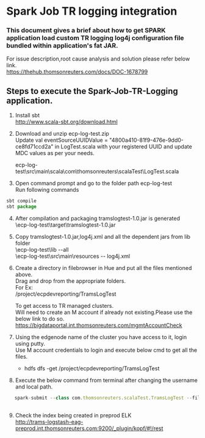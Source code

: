 # Spark Job TR logging integration

### This document gives a brief about how to get SPARK application load custom TR logging log4j configuration file bundled within application's fat JAR.

For issue description,root cause analysis and solution please refer below link.</br>
https://thehub.thomsonreuters.com/docs/DOC-1678799

## Steps to execute the Spark-Job-TR-Logging application.

1) Install sbt</br>
   http://www.scala-sbt.org/download.html
  
2) Download and unzip ecp-log-test.zip</br>
   Update val eventSourceUUIDValue = "4800a410-81f9-476e-9dd0-ce8fd71ccd2a" in LogTest.scala with your registered UUID and update MDC      values as per your needs.</br>

   ecp-log-test\src\main\scala\com\thomsonreuters\scalaTest\LogTest.scala

3) Open command prompt and go to the folder path ecp-log-test</br>
   Run following commands </br>
```javascript 
sbt compile
sbt package 
```
4) After compilation and packaging tramslogtest-1.0.jar is generated</br>
   \ecp-log-test\target\tramslogtest-1.0.jar
   
5) Copy tramslogtest-1.0.jar,log4j.xml and all the dependent jars from lib folder</br>
   \ecp-log-test\lib --all</br>
   \ecp-log-test\src\main\resources -- log4j.xml
   
6) Create a directory in filebrowser in Hue and put all the files mentioned above.</br>
   Drag and drop from the appropriate folders.</br>
   For Ex:</br>
   /project/ecpdevreporting/TramsLogTest
   
   To get access to TR managed clusters.</br>
   Will need to create an M account if already not existing.Please use the below link to do so.</br>
   https://bigdataportal.int.thomsonreuters.com/mgmtAccountCheck
   
7) Using the edgenode name of the cluster you have access to it, login using putty.</br>
   Use M account credentials to login and execute below cmd to get all the files.
   - hdfs dfs -get /project/ecpdevreporting/TramsLogTest
   
8) Execute the below command from terminal after changing the username and local path.</br>

   
```javascript    
   spark-submit --class com.thomsonreuters.scalaTest.TramsLogTest --files /hadoop/user/m6022631/TramsLogTest/log4j.xml --driver-java-options "-Dlog4j.configuration=log4j.xml" --driver-class-path /hadoop/user/m6022631/TramsLogTest/slf4j-api-1.7.6.jar,/hadoop/user/m6022631/TramsLogTest/javax.json-1.0.4.jar,/hadoop/user/m6022631/TramsLogTest/kafka-log4j-appender-0.9.0.0.jar,/hadoop/user/m6022631/TramsLogTest/kafka-clients-0.8.2.1.jar,/hadoop/user/m6022631/TramsLogTest/loglayout-34.1.6.jar,/hadoop/user/m6022631/TramsLogTest/KafkaMessagingUtil-32.3.9.jar,/hadoop/user/m6022631/TramsLogTest/ServiceRegistry-34.0.4.jar,/hadoop/user/m6022631/TramsLogTest/config-1.3.0.jar,/hadoop/user/m6022631/TramsLogTest/scala-logging-slf4j_2.11-2.1.1.jar,/hadoop/user/m6022631/TramsLogTest/scala-logging_2.11-3.1.0.jar,/hadoop/user/m6022631/TramsLogTest/json-20070829.jar --jars /hadoop/user/m6022631/TramsLogTest/slf4j-api-1.7.6.jar,/hadoop/user/m6022631/TramsLogTest/javax.json-1.0.4.jar,/hadoop/user/m6022631/TramsLogTest/kafka-log4j-appender-0.9.0.0.jar,/hadoop/user/m6022631/TramsLogTest/kafka-clients-0.8.2.1.jar,/hadoop/user/m6022631/TramsLogTest/loglayout-34.1.6.jar,/hadoop/user/m6022631/TramsLogTest/KafkaMessagingUtil-32.3.9.jar,/hadoop/user/m6022631/TramsLogTest/ServiceRegistry-34.0.4.jar,/hadoop/user/m6022631/TramsLogTest/config-1.3.0.jar,/hadoop/user/m6022631/TramsLogTest/scala-logging-slf4j_2.11-2.1.1.jar,/hadoop/user/m6022631/TramsLogTest/scala-logging_2.11-3.1.0.jar,/hadoop/user/m6022631/TramsLogTest/json-20070829.jar --num-executors 2 --driver-memory 8g --executor-memory 20g --master yarn --deploy-mode client --queue root.ecpdevcemreporting /hadoop/user/m6022631/TramsLogTest/tramslogtest-1.0.jar
   
``` 
9) Check the index being created in preprod ELK</br>
   http://trams-logstash-eag-preprod.int.thomsonreuters.com:9200/_plugin/kopf/#!/rest

